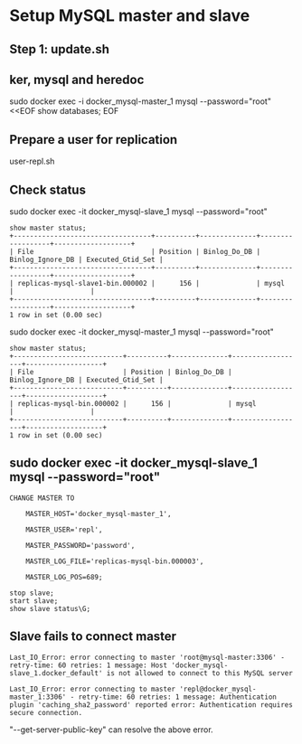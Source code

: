 # Setup MySQL master and slave

## Step 1: update.sh

## ker, mysql and heredoc

sudo docker exec -i docker_mysql-master_1 mysql --password="root" <<EOF
show databases;
EOF


## Prepare a user for replication

user-repl.sh

## Check status

sudo docker exec -it docker_mysql-slave_1 mysql --password="root"

```
show master status;
+----------------------------------+----------+--------------+------------------+-------------------+
| File                             | Position | Binlog_Do_DB | Binlog_Ignore_DB | Executed_Gtid_Set |
+----------------------------------+----------+--------------+------------------+-------------------+
| replicas-mysql-slave1-bin.000002 |      156 |              | mysql            |                   |
+----------------------------------+----------+--------------+------------------+-------------------+
1 row in set (0.00 sec)
```

sudo docker exec -it docker_mysql-master_1 mysql --password="root"

```
show master status;
+---------------------------+----------+--------------+------------------+-------------------+
| File                      | Position | Binlog_Do_DB | Binlog_Ignore_DB | Executed_Gtid_Set |
+---------------------------+----------+--------------+------------------+-------------------+
| replicas-mysql-bin.000002 |      156 |              | mysql            |                   |
+---------------------------+----------+--------------+------------------+-------------------+
1 row in set (0.00 sec)
```

## sudo docker exec -it docker_mysql-slave_1 mysql --password="root"

```
CHANGE MASTER TO

    MASTER_HOST='docker_mysql-master_1',

    MASTER_USER='repl',

    MASTER_PASSWORD='password',

    MASTER_LOG_FILE='replicas-mysql-bin.000003',

    MASTER_LOG_POS=689;

stop slave;
start slave;
show slave status\G;
```


## Slave fails to connect master

```
Last_IO_Error: error connecting to master 'root@mysql-master:3306' - retry-time: 60 retries: 1 message: Host 'docker_mysql-slave_1.docker_default' is not allowed to connect to this MySQL server
```

```
Last_IO_Error: error connecting to master 'repl@docker_mysql-master_1:3306' - retry-time: 60 retries: 1 message: Authentication plugin 'caching_sha2_password' reported error: Authentication requires secure connection.
```
"--get-server-public-key" can resolve the above error.
